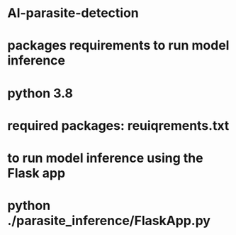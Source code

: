 # AI-parasite-detection
# packages requirements to run model inference
# python 3.8
# required packages: reuiqrements.txt
# to run model inference using the Flask app
# python ./parasite_inference/FlaskApp.py
